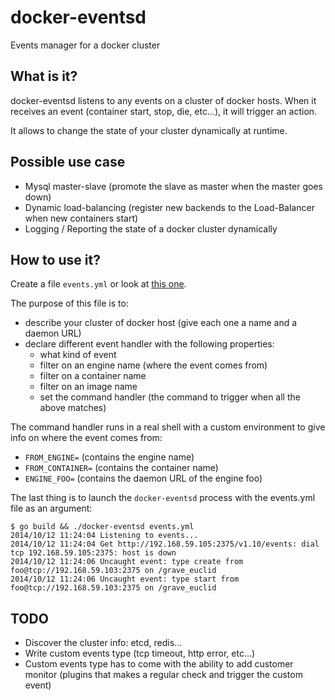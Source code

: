 docker-eventsd
==============

Events manager for a docker cluster

What is it?
-----------

docker-eventsd listens to any events on a cluster of docker hosts. When it receives an event
(container start, stop, die, etc...), it will trigger an action.

It allows to change the state of your cluster dynamically at runtime.

Possible use case
-----------------

- Mysql master-slave (promote the slave as master when the master goes down)
- Dynamic load-balancing (register new backends to the Load-Balancer when new containers start)
- Logging / Reporting the state of a docker cluster dynamically

How to use it?
--------------

Create a file `events.yml` or look at [this one](https://github.com/samalba/docker-eventsd/blob/master/events.yml).

The purpose of this file is to:

- describe your cluster of docker host (give each one a name and a daemon URL)
- declare different event handler with the following properties:
  - what kind of event
  - filter on an engine name (where the event comes from)
  - filter on a container name
  - filter on an image name
  - set the command handler (the command to trigger when all the above matches)

The command handler runs in a real shell with a custom environment to give info on where the event comes from:
- `FROM_ENGINE=` (contains the engine name)
- `FROM_CONTAINER=` (contains the container name)
- `ENGINE_FOO=` (contains the daemon URL of the engine foo)

The last thing is to launch the `docker-eventsd` process with the events.yml file as an argument:

```
$ go build && ./docker-eventsd events.yml
2014/10/12 11:24:04 Listening to events...
2014/10/12 11:24:04 Get http://192.168.59.105:2375/v1.10/events: dial tcp 192.168.59.105:2375: host is down
2014/10/12 11:24:06 Uncaught event: type create from foo@tcp://192.168.59.103:2375 on /grave_euclid
2014/10/12 11:24:06 Uncaught event: type start from foo@tcp://192.168.59.103:2375 on /grave_euclid
```

TODO
----

- Discover the cluster info: etcd, redis...
- Write custom events type (tcp timeout, http error, etc...)
- Custom events type has to come with the ability to add customer monitor (plugins that makes a regular check and trigger the custom event)

